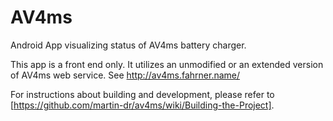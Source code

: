 # AV4ms
Android App visualizing status of AV4ms battery charger.

This app is a front end only. It utilizes an unmodified or an extended version of AV4ms web service. 
See http://av4ms.fahrner.name/

For instructions about building and development, please refer to [https://github.com/martin-dr/av4ms/wiki/Building-the-Project].
